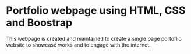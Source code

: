 # Portfolio webpage using HTML, CSS and Boostrap

This webpage is created and maintained to create a single page portoflio website to showcase works and to engage with the internet.
